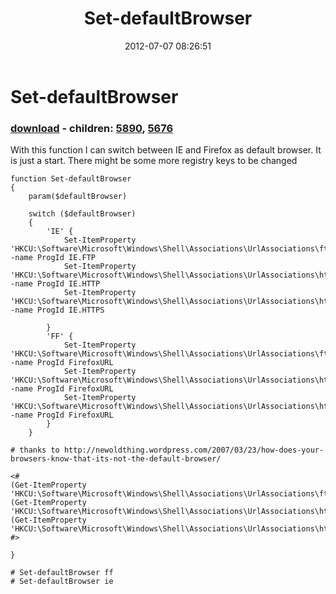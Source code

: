 ﻿---
pid:            3504
poster:         Bernd Kriszio
title:          Set-defaultBrowser
date:           2012-07-07 08:26:51
format:         posh
parent:         0
parent:         0
children:       5890,5676
---

# Set-defaultBrowser

### [download](3504.ps1) - children: [5890](5890.md), [5676](5676.md)

With this function I can switch between IE and Firefox as default browser. It is just a start. There might be some more registry keys to be changed

```posh
function Set-defaultBrowser
{
    param($defaultBrowser)

    switch ($defaultBrowser)
    {
        'IE' {
            Set-ItemProperty 'HKCU:\Software\Microsoft\Windows\Shell\Associations\UrlAssociations\ftp\UserChoice' -name ProgId IE.FTP
            Set-ItemProperty 'HKCU:\Software\Microsoft\Windows\Shell\Associations\UrlAssociations\http\UserChoice' -name ProgId IE.HTTP
            Set-ItemProperty 'HKCU:\Software\Microsoft\Windows\Shell\Associations\UrlAssociations\https\UserChoice' -name ProgId IE.HTTPS
            
        }
        'FF' {
            Set-ItemProperty 'HKCU:\Software\Microsoft\Windows\Shell\Associations\UrlAssociations\ftp\UserChoice' -name ProgId FirefoxURL
            Set-ItemProperty 'HKCU:\Software\Microsoft\Windows\Shell\Associations\UrlAssociations\http\UserChoice' -name ProgId FirefoxURL
            Set-ItemProperty 'HKCU:\Software\Microsoft\Windows\Shell\Associations\UrlAssociations\https\UserChoice' -name ProgId FirefoxURL
        }
    } 
    
# thanks to http://newoldthing.wordpress.com/2007/03/23/how-does-your-browsers-know-that-its-not-the-default-browser/
        
<#
(Get-ItemProperty 'HKCU:\Software\Microsoft\Windows\Shell\Associations\UrlAssociations\ftp\UserChoice').ProgId
(Get-ItemProperty 'HKCU:\Software\Microsoft\Windows\Shell\Associations\UrlAssociations\http\UserChoice').ProgId
(Get-ItemProperty 'HKCU:\Software\Microsoft\Windows\Shell\Associations\UrlAssociations\https\UserChoice').ProgId
#>

}

# Set-defaultBrowser ff
# Set-defaultBrowser ie
```
